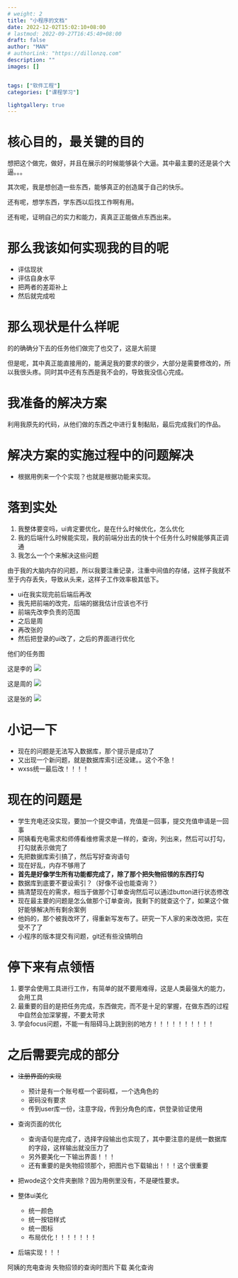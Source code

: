 ```yaml
---
# weight: 2
title: "小程序的文档"
date: 2022-12-02T15:02:10+08:00
# lastmod: 2022-09-27T16:45:40+08:00
draft: false
author: "MAN"
# authorLink: "https://dillonzq.com"
description: ""
images: []


tags: ["软件工程"]
categories: ["课程学习"]

lightgallery: true
---
```


# 核心目的，最关键的目的
想把这个做完，做好，并且在展示的时候能够装个大逼。其中最主要的还是装个大逼。。。

其次呢，我是想创造一些东西，能够真正的创造属于自己的快乐。

还有呢，想学东西，学东西以后找工作啊有用。

还有呢，证明自己的实力和能力，真真正正能做点东西出来。

# 那么我该如何实现我的目的呢
- 评估现状
- 评估自身水平
- 把两者的差距补上
- 然后就完成啦

# 那么现状是什么样呢
的的确确分下去的任务他们做完了也交了，这是大前提

但是呢，其中真正能直接用的，能满足我的要求的很少，大部分是需要修改的，所以我很头疼。同时其中还有东西是我不会的，导致我没信心完成。

# 我准备的解决方案
利用我原先的代码，从他们做的东西之中进行复制黏贴，最后完成我们的作品。

# 解决方案的实施过程中的问题解决
- 根据用例来一个个实现？也就是根据功能来实现。
  

# 落到实处
1. 我整体要变吗，ui肯定要优化，是在什么时候优化，怎么优化
2. 我的后端什么时候能实现，我的前端分出去的快十个任务什么时候能够真正调通
3. 我怎么一个个来解决这些问题

由于我的大脑内存的问题，所以我要注重记录，注重中间值的存储，这样子我就不至于内存丢失，导致从头来，这样子工作效率极其低下。

- ui在我实现完前后端后再改
- 我先把前端的改完，后端的据我估计应该也不行
- 前端先改李负责的范围
- 之后是周
- 再改张的
- 然后把登录的ui改了，之后的界面进行优化

他们的任务图


这是李的
![](li.jpg)


这是周的
![](zhou.jpg)


这是张的
![](zhang.jpg)




# 小记一下
- 现在的问题是无法写入数据库，那个提示是成功了
- 又出现一个新问题，就是数据库索引还没建。。这个不急！
- wxss统一最后改！！！！

# 现在的问题是
- 学生充电还没实现，要加一个提交申请，充值是一回事，提交充值申请是一回事
- 阿姨看充电需求和师傅看维修需求是一样的，查询，列出来，然后可以打勾，打勾就表示做完了
- 先把数据库索引搞了，然后写好查询语句
- 现在好乱，内存不够用了
- **首先是好像学生所有功能都完成了，除了那个把失物招领的东西打勾**
- 数据库到底要不要设索引？（好像不设也能查询？）
- 搞清楚现在的需求，相当于做那个订单查询然后可以通过button进行状态修改
- 现在最主要的问题是怎么做那个订单查询，我剩下的就查这个了，如果这个做好能够解决所有剩余案例
- 他妈的，那个被我改坏了，得重新写发布了。研究一下人家的来改改把，实在受不了了
- 小程序的版本提交有问题，git还有些没搞明白




# 停下来有点领悟
1. 要学会使用工具进行工作，有简单的就不要用难得，这是人类最强大的能力，会用工具
2. 最重要的目的是把任务完成，东西做完，而不是十足的掌握，在做东西的过程中自然会加深掌握，不要太苛求
3. 学会focus问题，不能一有阻碍马上跳到别的地方！！！！！！！！！！






# 之后需要完成的部分

- ~~注册界面的实现~~
  - 预计是有一个账号框一个密码框，一个选角色的
  - 密码没有要求
  - 传到user库一份，注意字段，传到分角色的库，供登录验证使用

- 查询页面的优化
  - 查询语句是完成了，选择字段输出也实现了，其中要注意的是统一数据库的字段，这样输出就没压力了
  - 另外要美化一下输出界面！！！
  - 还有重要的是失物招领那个，把图片也下载输出！！！这个很重要

- 把wode这个文件夹删除？因为用例里没有，不是硬性要求。

-  整体ui美化
   -  统一颜色
   -  统一按钮样式
   -  统一图标
   -  布局优化！！！！！！！

- 后端实现！！！

阿姨的充电查询
失物招领的查询时图片下载
美化查询